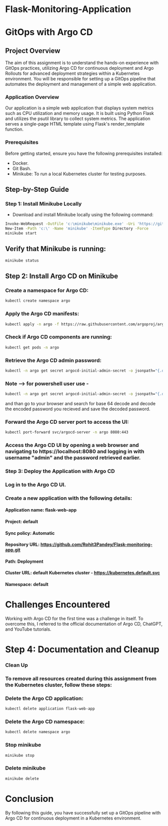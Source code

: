 # Flask-Monitoring-Application
# GitOps with Argo CD

## Project Overview

The aim of this assignment is to understand the hands-on experience with GitOps practices, utilizing Argo CD for continuous deployment and Argo Rollouts for advanced deployment strategies within a Kubernetes environment. You will be responsible for setting up a GitOps pipeline that automates the deployment and management of a simple web application.

### Application Overview

Our application is a simple web application that displays system metrics such as CPU utilization and memory usage. It is built using Python Flask and utilizes the psutil library to collect system metrics. The application serves a single-page HTML template using Flask's render_template function.

### Prerequisites

Before getting started, ensure you have the following prerequisites installed:

- Docker.
- Git Bash.
- Minikube: To run a local Kubernetes cluster for testing purposes.

## Step-by-Step Guide

### Step 1: Install Minikube Locally

- Download and install Minikube locally using the following command:

```bash
Invoke-WebRequest -OutFile 'c:\minikube\minikube.exe' -Uri 'https://github.com/kubernetes/minikube/releases/latest/download/minikube-windows-amd64.exe' -UseBasicParsing
New-Item -Path 'c:\' -Name 'minikube' -ItemType Directory -Force
minikube start
```
## Verify that Minikube is running:
```bash
minikube status
```
## Step 2: Install Argo CD on Minikube
### Create a namespace for Argo CD:

```bash
kubectl create namespace argo
```
### Apply the Argo CD manifests:

```bash
kubectl apply -n argo -f https://raw.githubusercontent.com/argoproj/argo-cd/stable/manifests/install.yaml
```
### Check if Argo CD components are running:

```bash
kubectl get pods -n argo
```
### Retrieve the Argo CD admin password:

```bash
kubectl -n argo get secret argocd-initial-admin-secret -o jsonpath="{.data.password}" | base64 --decode 
```
### Note --> for powershell user use - 
```bash
kubectl -n argo get secret argocd-initial-admin-secret -o jsonpath="{.data.password}" 
```
and than go to your browser and search for base 64 decode and decode the encoded password you recieved and save the decoded password.  

### Forward the Argo CD server port to access the UI:
```bash
kubectl port-forward svc/argocd-server -n argo 8080:443
```
### Access the Argo CD UI by opening a web browser and navigating to https://localhost:8080 and logging in with username "admin" and the password retrieved earlier.

### Step 3: Deploy the Application with Argo CD
### Log in to the Argo CD UI.

### Create a new application with the following details:

#### Application name: flask-web-app
#### Project: default
#### Sync policy: Automatic
#### Repository URL: https://github.com/Rohit3Pandey/Flask-monitoring-app.git
#### Path: Deployment
#### Cluster URL: default Kubernetes cluster - https://kubernetes.default.svc
#### Namespace: default

# Challenges Encountered
Working with Argo CD for the first time was a challenge in itself. To overcome this, I referred to the official documentation of Argo CD, ChatGPT, and YouTube tutorials.

# Step 4: Documentation and Cleanup
### Clean Up
### To remove all resources created during this assignment from the Kubernetes cluster, follow these steps:

### Delete the Argo CD application:

```bash
kubectl delete application flask-web-app
```
### Delete the Argo CD namespace:

```bash
kubectl delete namespace argo
```
### Stop minikube

```bash
minikube stop
```
### Delete minikube

```bash
minikube delete
```

# Conclusion
By following this guide, you have successfully set up a GitOps pipeline with Argo CD for continuous deployment in a Kubernetes environment.
